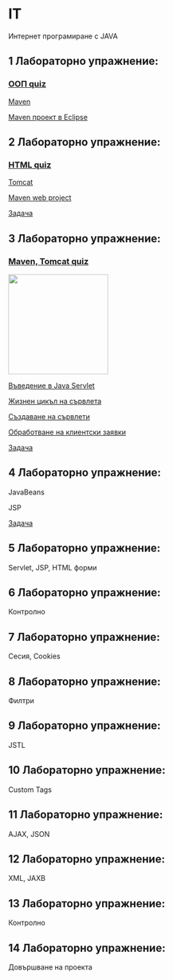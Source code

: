 # IT
Интернет програмиране с JAVA

## 1 Лабораторно упражнение:

### [ООП quiz](https://forms.office.com/Pages/ResponsePage.aspx?id=QWmIMYaKk0-PQtFA6uo2rY8g6cMukr1NlbD5t2NQ1mhUQlU2SFZIVUhNN1EyVzJPTEZCUFM0OVUxSi4u)

[Maven](Maven)

[Maven проект в Eclipse](Maven/EclipseMavenProject.md)

## 2 Лабораторно упражнение:

### [HTML quiz](https://forms.office.com/Pages/ResponsePage.aspx?id=QWmIMYaKk0-PQtFA6uo2rY8g6cMukr1NlbD5t2NQ1mhUMjgxSjNDMEVIVFQ1TjRaSE9TR0JXVExGOS4u)

[Tomcat](Tomcat)

[Maven web project](Maven/EclipseMavenWebProject.md)

[Задача](Tasks/Task1.md)

## 3 Лабораторно упражнение:

### [Maven, Tomcat quiz](https://forms.office.com/Pages/ResponsePage.aspx?id=QWmIMYaKk0-PQtFA6uo2rY8g6cMukr1NlbD5t2NQ1mhUNEZUVFUxTjVWOTdKUlhQQUtTSjdXUVU3UC4u)

[<img src="https://user-images.githubusercontent.com/10382663/75115235-3343fa00-5665-11ea-8f55-2c6686310aa6.png" width="200" height="200">](https://forms.office.com/Pages/ResponsePage.aspx?id=QWmIMYaKk0-PQtFA6uo2rY8g6cMukr1NlbD5t2NQ1mhUNEZUVFUxTjVWOTdKUlhQQUtTSjdXUVU3UC4u)



[Въведение в Java Servlet](Servlet)

[Жизнен цикъл на сървлета](Servlet/LifeCycle.md)

[Създаване на сървлети](Servlet/Create.md)

[Обработване на клиентски заявки](Servlet/RequestResponse.md)

[Задача](Tasks/Task2.md)

## 4 Лабораторно упражнение:

JavaBeans

JSP

[Задача](Tasks/Task2.md)

## 5 Лабораторно упражнение:

Servlet, JSP, HTML форми 

## 6 Лабораторно упражнение:

Контролно

## 7 Лабораторно упражнение:

Сесия, Cookies

## 8 Лабораторно упражнение:

Филтри

## 9 Лабораторно упражнение:

JSTL

## 10 Лабораторно упражнение:

Custom Tags

## 11 Лабораторно упражнение:

AJAX, JSON

## 12 Лабораторно упражнение:

XML, JAXB

## 13 Лабораторно упражнение:

Контролно

## 14 Лабораторно упражнение:

Довършване на проекта
